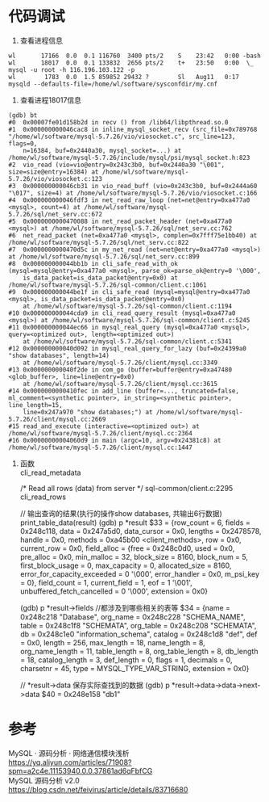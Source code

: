 # 代码调试
1. 查看进程信息
```
wl       17166  0.0  0.1 116760  3400 pts/2    S    23:42   0:00 -bash  
wl       18017  0.0  0.1 133832  2656 pts/2    t+   23:50   0:00  \_ mysql -u root -h 116.196.103.122 -p  
wl        1783  0.0  1.5 859852 29432 ?        Sl   Aug11   0:17 mysqld --defaults-file=/home/wl/software/sysconfdir/my.cnf  
```
1. 查看进程18017信息  
```
(gdb) bt
#0  0x00007fe01d158b2d in recv () from /lib64/libpthread.so.0
#1  0x000000000046cac8 in inline_mysql_socket_recv (src_file=0x789768 "/home/wl/software/mysql-5.7.26/vio/viosocket.c", src_line=123, flags=0, 
    n=16384, buf=0x2440a30, mysql_socket=...) at /home/wl/software/mysql-5.7.26/include/mysql/psi/mysql_socket.h:823
#2  vio_read (vio=vio@entry=0x243c3b0, buf=0x2440a30 "\001", size=size@entry=16384) at /home/wl/software/mysql-5.7.26/vio/viosocket.c:123
#3  0x000000000046cb31 in vio_read_buff (vio=0x243c3b0, buf=0x2444a60 "\017", size=4) at /home/wl/software/mysql-5.7.26/vio/viosocket.c:166
#4  0x000000000046fdf3 in net_read_raw_loop (net=net@entry=0xa477a0 <mysql>, count=4) at /home/wl/software/mysql-5.7.26/sql/net_serv.cc:672
#5  0x0000000000470088 in net_read_packet_header (net=0xa477a0 <mysql>) at /home/wl/software/mysql-5.7.26/sql/net_serv.cc:762
#6  net_read_packet (net=0xa477a0 <mysql>, complen=0x7fff75e1bb40) at /home/wl/software/mysql-5.7.26/sql/net_serv.cc:822
#7  0x0000000000470d5c in my_net_read (net=net@entry=0xa477a0 <mysql>) at /home/wl/software/mysql-5.7.26/sql/net_serv.cc:899
#8  0x000000000044bb1b in cli_safe_read_with_ok (mysql=mysql@entry=0xa477a0 <mysql>, parse_ok=parse_ok@entry=0 '\000', 
    is_data_packet=is_data_packet@entry=0x0) at /home/wl/software/mysql-5.7.26/sql-common/client.c:1061
#9  0x000000000044be1f in cli_safe_read (mysql=mysql@entry=0xa477a0 <mysql>, is_data_packet=is_data_packet@entry=0x0)
    at /home/wl/software/mysql-5.7.26/sql-common/client.c:1194
#10 0x000000000044cda9 in cli_read_query_result (mysql=0xa477a0 <mysql>) at /home/wl/software/mysql-5.7.26/sql-common/client.c:5245
#11 0x000000000044ec66 in mysql_real_query (mysql=0xa477a0 <mysql>, query=<optimized out>, length=<optimized out>)
    at /home/wl/software/mysql-5.7.26/sql-common/client.c:5341
#12 0x000000000040d092 in mysql_real_query_for_lazy (buf=0x24399a0 "show databases", length=14)
    at /home/wl/software/mysql-5.7.26/client/mysql.cc:3349
#13 0x000000000040f2de in com_go (buffer=buffer@entry=0xa47480 <glob_buffer>, line=line@entry=0x0)
    at /home/wl/software/mysql-5.7.26/client/mysql.cc:3615
#14 0x0000000000410fec in add_line (buffer=..., truncated=false, ml_comment=<synthetic pointer>, in_string=<synthetic pointer>, line_length=15, 
    line=0x247a970 "show databases;") at /home/wl/software/mysql-5.7.26/client/mysql.cc:2669
#15 read_and_execute (interactive=<optimized out>) at /home/wl/software/mysql-5.7.26/client/mysql.cc:2364
#16 0x00000000004060d9 in main (argc=10, argv=0x24381c8) at /home/wl/software/mysql-5.7.26/client/mysql.cc:1447
```

1. 函数  
	cli_read_metadata

	/* Read all rows (data) from server */
	sql-common/client.c:2295
	cli_read_rows

	// 输出查询的结果(执行的操作show databases, 共输出6行数据)
	print_table_data(result)
	(gdb) p *result
	$33 = {row_count = 6, fields = 0x248c118, data = 0x247a5d0, data_cursor = 0x0, lengths = 0x2478578, handle = 0x0, 
	methods = 0xa45b00 <client_methods>, row = 0x0, current_row = 0x0, field_alloc = {free = 0x248c0d0, used = 0x0, pre_alloc = 0x0, min_malloc = 32, 
		block_size = 8160, block_num = 5, first_block_usage = 0, max_capacity = 0, allocated_size = 8160, error_for_capacity_exceeded = 0 '\000', 
		error_handler = 0x0, m_psi_key = 0}, field_count = 1, current_field = 1, eof = 1 '\001', unbuffered_fetch_cancelled = 0 '\000', extension = 0x0}
	
	(gdb) p *result->fields  //都涉及到哪些相关的表等
	$34 = {name = 0x248c218 "Database", org_name = 0x248c228 "SCHEMA_NAME", table = 0x248c1f8 "SCHEMATA", org_table = 0x248c208 "SCHEMATA",
	db = 0x248c1e0 "information_schema", catalog = 0x248c1d8 "def", def = 0x0, length = 256, max_length = 18, name_length = 8, org_name_length = 11, 
	table_length = 8, org_table_length = 8, db_length = 18, catalog_length = 3, def_length = 0, flags = 1, decimals = 0, charsetnr = 45, 
	type = MYSQL_TYPE_VAR_STRING, extension = 0x0}
	
	//  *result->data 保存实际查找到的数据
	(gdb) p *result->data->data->next->data
	$40 = 0x248e158 "db1"



# 参考
MySQL · 源码分析 · 网络通信模块浅析  
https://yq.aliyun.com/articles/71908?spm=a2c4e.11153940.0.0.37861ad6qFbfCG  
MySQL 源码分析 v2.0  
https://blog.csdn.net/feivirus/article/details/83716680  


